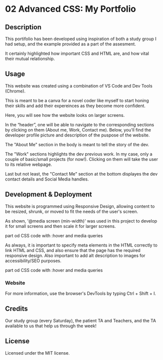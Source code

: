 # 02 Advanced CSS: My Portfolio

## Description
This portifolio has been developed using inspiration of both a study group I had setup, and the example provided as a part of the assesment.

It certainly highlighted how important CSS and HTML are, and how vital their mutual relationship.

## Usage
This website was created using a combination of VS Code and Dev Tools (Chrome).

This is meant to be a canva for a novel coder like myself to start honing their skills and add their expereinces as they become more confident.

Here, you will see how the website looks on larger screens.



In the “header”, one will be able to navigate to the corresponding sections by clicking on them (About me, Work, Contact me). Below, you'll find the developer profile picture and description of the puspose of the website.




The "About Me" section in the body is meant to tell the story of the dev.



The "Work" sections highlights the dev previous work. In my case, only a couple of basic/small projects (for now!).
Clicking on them will take the user to its relative webpage.


Last but not least, the "Contact Me" section at the bottom displayes the dev contact details and Social Media handles.




## Development & Deployment
This website is programmed using Responsive Design, allowing content to be resized, shrunk, or moved to fit the needs of the user's screen.


As shown, '@media screen (min-width)' was used in this project to develop it for small screens and then scale it for larger screens.

part od CSS code with :hover and media queries

As always, it is important to specify meta elements in the HTML correctly to link HTML and CSS, and also ensure that the page has the required responsive design. Also important to add alt description to images for accessibility/SEO purposes. 

part od CSS code with :hover and media queries

### Website



For more information, use the browser's DevTools by typing Ctrl + Shift + I.

## Credits
Our study group (every Saturday), the patient TA and Teachers, and the TA available to us that help us through the week!

## License
Licensed under the MIT license.